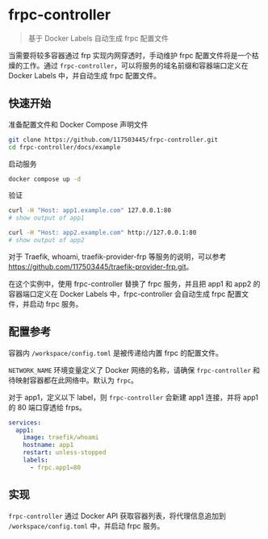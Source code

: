 # frpc-controller

> 基于 Docker Labels 自动生成 frpc 配置文件

当需要将较多容器通过 frp 实现内网穿透时，手动维护 frpc 配置文件将是一个枯燥的工作。通过 `frpc-controller`，可以将服务的域名前缀和容器端口定义在 Docker Labels 中，并自动生成 frpc 配置文件。

## 快速开始

准备配置文件和 Docker Compose 声明文件

```sh
git clone https://github.com/117503445/frpc-controller.git
cd frpc-controller/docs/example
```

启动服务

```sh
docker compose up -d
```

验证

```sh
curl -H "Host: app1.example.com" 127.0.0.1:80
# show output of app1

curl -H "Host: app2.example.com" http://127.0.0.1:80
# show output of app2
```

对于 Traefik, whoami, traefik-provider-frp 等服务的说明，可以参考 <https://github.com/117503445/traefik-provider-frp.git>。

在这个实例中，使用 frpc-controller 替换了 frpc 服务，并且把 app1 和 app2 的容器端口定义在 Docker Labels 中，frpc-controller 会自动生成 frpc 配置文件，并启动 frpc 服务。

## 配置参考

容器内 `/workspace/config.toml` 是被传递给内置 frpc 的配置文件。

`NETWORK_NAME` 环境变量定义了 Docker 网络的名称，请确保 `frpc-controller` 和待映射容器都在此网络中。默认为 `frpc`。

对于 app1，定义以下 label，则 `frpc-controller` 会新建 app1 连接，并将 app1 的 80 端口穿透给 frps。

```yaml
services:
  app1:
    image: traefik/whoami
    hostname: app1
    restart: unless-stopped
    labels:
      - frpc.app1=80
```

## 实现

`frpc-controller` 通过 Docker API 获取容器列表，将代理信息追加到 `/workspace/config.toml` 中，并启动 frpc 服务。
